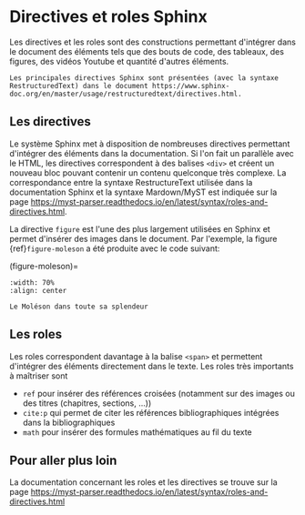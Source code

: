 # Directives et roles Sphinx

Les directives et les roles sont des constructions permettant d'intégrer dans le
document des éléments tels que des bouts de code, des tableaux, des figures, des vidéos Youtube et quantité d'autres éléments.

```{note}
Les principales directives Sphinx sont présentées (avec la syntaxe RestructuredText) dans le document https://www.sphinx-doc.org/en/master/usage/restructuredtext/directives.html.
```

## Les directives

Le système Sphinx met à disposition de nombreuses directives permettant
d'intégrer des éléments dans la documentation. Si l'on fait un parallèle avec le
HTML, les directives correspondent à des balises `<div>` et créent un nouveau
bloc pouvant contenir un contenu quelconque très complexe. La correspondance
entre la syntaxe RestructureText utilisée dans la documentation Sphinx et la
syntaxe Mardown/MyST est indiquée sur la page
https://myst-parser.readthedocs.io/en/latest/syntax/roles-and-directives.html.

La directive `figure` est l'une des plus largement utilisées en Sphinx et permet
d'insérer des images dans le document. Par l'exemple, la figure
{ref}`figure-moleson` a été produite avec le code suivant:

(figure-moleson)=

```{figure} https://upload.wikimedia.org/wikipedia/commons/d/de/Moleson.jpg
:width: 70%
:align: center

Le Moléson dans toute sa splendeur
```

## Les roles

Les roles correspondent davantage à la balise `<span>` et permettent d'intégrer
des éléments directement dans le texte. Les roles très importants à maîtriser sont

- `ref` pour insérer des références croisées (notamment sur des images ou des titres (chapitres, sections, ...))
- `cite:p` qui permet de citer les références bibliographiques intégrées dans la
  bibliographiques
- `math` pour insérer des formules mathématiques au fil du texte

## Pour aller plus loin

La documentation concernant les roles et les directives se trouve sur la page
https://myst-parser.readthedocs.io/en/latest/syntax/roles-and-directives.html